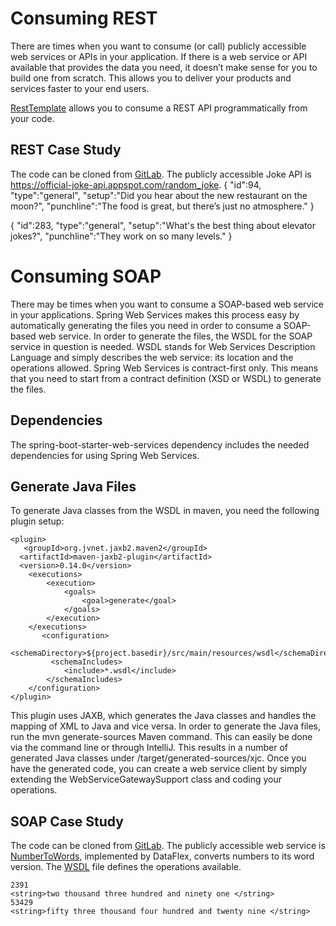 # Consuming REST

There are times when you want to consume (or call) publicly accessible web services or APIs in your application. If there is a web service or API available that provides the data you need, it doesn’t make sense for you to build one from scratch. This allows you to deliver your products and services faster to your end users.

[RestTemplate](https://docs.spring.io/spring/docs/current/javadoc-api/org/springframework/web/client/RestTemplate.html) allows you to consume a REST API programmatically from your code.


## REST Case Study
The code can be cloned from [GitLab](https://gitlab.com/videolearning/udacity-java/tree/master/Lesson6-consuming/consuming%20rest%20apis). The publicly accessible Joke API is https://official-joke-api.appspot.com/random_joke.
{
"id":94,
 "type":"general",
 "setup":"Did you hear about the new restaurant on the moon?",
 "punchline":"The food is great, but there’s just no atmosphere."
}

{
 "id":283,
 "type":"general",
 "setup":"What's the best thing about elevator jokes?",
 "punchline":"They work on so many levels."
}

# Consuming SOAP
There may be times when you want to consume a SOAP-based web service in your applications. Spring Web Services makes this process easy by automatically generating the files you need in order to consume a SOAP-based web service. In order to generate the files, the WSDL for the SOAP service in question is needed. WSDL stands for Web Services Description Language and simply describes the web service: its location and the operations allowed. Spring Web Services is contract-first only. This means that you need to start from a contract definition (XSD or WSDL) to generate the files.

## Dependencies
The spring-boot-starter-web-services dependency includes the needed dependencies for using Spring Web Services.

## Generate Java Files
To generate Java classes from the WSDL in maven, you need the following plugin setup:
```
<plugin>
   <groupId>org.jvnet.jaxb2.maven2</groupId>
  <artifactId>maven-jaxb2-plugin</artifactId>
  <version>0.14.0</version>
	<executions>
		<execution>
			<goals>
				<goal>generate</goal>
			</goals>
		</execution>
	</executions>
       <configuration>
		<schemaDirectory>${project.basedir}/src/main/resources/wsdl</schemaDirectory>
		 <schemaIncludes>
			<include>*.wsdl</include>
		</schemaIncludes>
	</configuration>
</plugin>
```
This plugin uses JAXB, which generates the Java classes and handles the mapping of XML to Java and vice versa. In order to generate the Java files, run the mvn generate-sources Maven command. This can easily be done via the command line or through IntelliJ. This results in a number of generated Java classes under /target/generated-sources/xjc. Once you have the generated code, you can create a web service client by simply extending the WebServiceGatewaySupport class and coding your operations.

## SOAP Case Study
The code can be cloned from [GitLab](https://gitlab.com/videolearning/udacity-java/tree/master/Lesson6-consuming/consuming%20soap). The publicly accessible web service is [NumberToWords](https://www.dataaccess.com/webservicesserver/NumberConversion.wso?op=NumberToWords), implemented by DataFlex, converts numbers to its word version. The [WSDL](http://www.dataaccess.com/webservicesserver/numberconversion.wso?WSDL) file defines the operations available.
```
2391
<string>two thousand three hundred and ninety one </string>
53429
<string>fifty three thousand four hundred and twenty nine </string>
```
